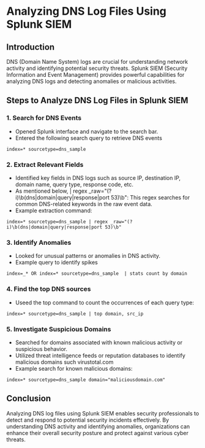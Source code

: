 # Analyzing DNS Log Files Using Splunk SIEM

## Introduction
DNS (Domain Name System) logs are crucial for understanding network activity and identifying potential security threats. Splunk SIEM (Security Information and Event Management) provides powerful capabilities for analyzing DNS logs and detecting anomalies or malicious activities.


## Steps to Analyze DNS Log Files in Splunk SIEM

### 1. Search for DNS Events   
- Opened Splunk interface and navigate to the search bar.   
- Entered the following search query to retrieve DNS events   
```
index=* sourcetype=dns_sample
```

### 2. Extract Relevant Fields
- Identified key fields in DNS logs such as source IP, destination IP, domain name, query type, response code, etc.   
- As mentioned below,  | regex _raw="(?i)\b(dns|domain|query|response|port 53)\b": This regex searches for common DNS-related keywords in the raw event data.
- Example extraction command:
```
index=* sourcetype=dns_sample | regex _raw="(?i)\b(dns|domain|query|response|port 53)\b"
```

### 3. Identify Anomalies
- Looked for unusual patterns or anomalies in DNS activity.
- Example query to identify spikes
```
index=_* OR index=* sourcetype=dns_sample  | stats count by domain
```

### 4. Find the top DNS sources
- Useed the top command to count the occurrences of each query type:   
```
index=* sourcetype=dns_sample | top domain, src_ip
```



### 5. Investigate Suspicious Domains
- Searched for domains associated with known malicious activity or suspicious behavior.
- Utilized threat intelligence feeds or reputation databases to identify malicious domains such virustotal.com
- Example search for known malicious domains:
```
index=* sourcetype=dns_sample domain="maliciousdomain.com"
```

## Conclusion
Analyzing DNS log files using Splunk SIEM enables security professionals to detect and respond to potential security incidents effectively. By understanding DNS activity and identifying anomalies, organizations can enhance their overall security posture and protect against various cyber threats.



